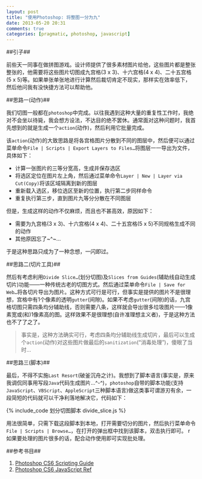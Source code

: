 ```yaml
---
layout: post
title: "使用Photoshop: 将整图一分为九"
date: 2013-05-20 20:31
comments: true
categories: [pragmatic, photoshop, javascript]
---
```


##引子##

前些天一同事在做拼图游戏。设计师提供了很多素材图片给他，这些图片都是整张整张的，他需要将这些图片切图成九宫格(3 x 3)、十六宫格(4 x 4)、二十五宫格(5 x 5)等。如果单张单张地进行计算然后裁切肯定不现实，那样实在效率低下，然后他问我有没快捷方法可以帮助他。

<!-- more -->

##思路一(动作)##

我们切图一般都在`photoshop`中完成。以往我遇到这种大量的重复性工作时，我绝对不会坐以待毙，我会想方设法，不达目的绝不罢休。通常面对这种问题时，我首先想到的就是生成一个`action`(动作)，然后利用它批量完成。

该`action`(动作)的大致思路是将各宫格图片分散到不同的图层中，然后便可以通过菜单命令`File | Scripts | Export Layers to Files…`将图层一一导出为文件，具体如下：

  * 计算一张图片的三等分宽高，生成并保存选区
  * 将选区定位在图片左上角，然后通过菜单命令`Layer | New | Layer via Cut(Copy)`将该区域隔离到新的图层
  * 重新载入选区，移位选区至新的位置，执行第二步同样命令
  * 重复执行第三步，直到图片九等分分散在不同图层

但是，生成这样的动作不仅麻烦，而且也不甚高效，原因如下：

  * 需要为九宫格(3 x 3)、十六宫格(4 x 4)、二十五宫格(5 x 5)不同规格生成不同的动作
  * 其他原因忘了~^~…

于是这种思路只成为了一种念想，一闪即过。

##思路二(切片工具)##

然后有考虑利用`Divide Slice…`(划分切图)及`Slices from Guides`(辅助线自动生成切片)功能——一种传统古老的切图方式。然后通过菜单命令`File | Save for Web…`将各切片导出为图片。这种方式可行是可行，但事实是提供的图片不是很理想，宫格中有1个像素的透明`gutter`(间隙)。如果不考虑`gutter`(间隙)的话，九宫格切图只需四条均分辅助线，否则需要八条，这样就会导出很多垃圾图片——1像素宽或(和)1像素高的图。这样效果不是很理想(自许准理想主义者)，于是这种方法也不了了之了。

> 事实是，这种方法确实可行，考虑四条均分辅助线生成切片，最后可以生成个`action`(动作)对这些图片做最后的`sanitization`(“消毒处理”)，傻眼了当时…

##思路三(脚本)##

最后，不得不实施`Last Resort`(破釜沉舟之计)。我想到了脚本语言(事实是，原来我调侃同事用写段`Java`代码生成图片…^-^)，`photoshop`自带的脚本功能(支持`JavaScript`、`VBScript`、`AppleScript`三种脚本语言)做这类事可谓游刃有余，一段简短的代码就可以干净利落地解决它，代码如下：

{% include_code 划分切图脚本 divide_slice.js %}

用法很简单，只需下载这段脚本到本地，打开需要切分的图片，然后执行菜单命令`File | Scripts | Browse…`，在打开的弹出框中找到该脚本，双击执行即可。
r
如果要处理的图片很多的话，配合动作使用即可实现批处理。

##参考书目##

1. [Photoshop CS6 Scripting Guide](http://wwwimages.adobe.com/www.adobe.com/content/dam/Adobe/en/products/photoshop/pdfs/cs6/Photoshop-CS6-Scripting-Guide.pdf)
2. [Photoshop CS6 JavaScript Ref](http://wwwimages.adobe.com/www.adobe.com/content/dam/Adobe/en/products/photoshop/pdfs/cs6/Photoshop-CS6-JavaScript-Ref.pdf)